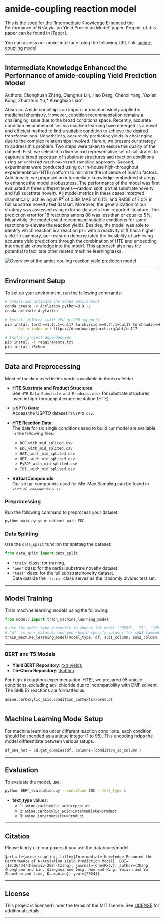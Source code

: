 # amide-coupling reaction model
This is the code for the "Intermediate Knowledge Enhanced the Performance of N-Acylation Yield Prediction Model" paper.
Preprint of this paper can be found in [[Paper](https://chemrxiv.org/engage/chemrxiv/article-details/66bdd53fa4e53c4876744a85)].  

You can access our model interface using the following URL link: [amide-coupling model](https://www.aichemeco.com/acylation)

---

## Intermediate Knowledge Enhanced the Performance of amide-coupling Yield Prediction Model
Authors: Chonghuan Zhang, Qianghua Lin, Hao Deng, Chenxi Yang, Yaxian Kong, Zhunzhun Yu,* Kuangbiao Liao*

Abstract: Amide coupling is an important reaction widely applied in medicinal chemistry. However, condition recommendation remains a challenging issue due to the broad conditions space. Recently, accurate condition recommendations via machine learning have emerged as a novel and efficient method to find a suitable condition to achieve the desired transformations. Nonetheless, accurately predicting yields is challenging due to the complex relationships involved. Herein, we present our strategy to address this problem. Two steps were taken to ensure the quality of the dataset. First, we selected a diverse and representative set of substrates to capture a broad spectrum of substrate structures and reaction conditions using an unbiased machine-based sampling approach. Second, experiments were conducted using our in-house high-throughput experimentation (HTE) platform to minimize the influence of human factors. Additionally, we proposed an intermediate knowledge-embedded strategy to enhance the model's robustness. The performance of the model was first evaluated at three different levels—random split, partial substrate novelty, and full substrate novelty. All model metrics in these cases improved dramatically, achieving an $R^2$ of 0.89, MAE of 6.1\%, and RMSE of 8.0\% in full substrate novelty test dataset. Moreover, the generalization of our strategy was assessed using external datasets from reported literature. The prediction error for 18 reactions among 88 was less than or equal to  5\%. Meanwhile, the model could recommend suitable conditions for some reactions to elevate the reaction yields. Besides, the model was able to identify which reaction in a reaction pair with a reactivity cliff had a higher yield. In summary, our research demonstrated the feasibility of achieving accurate yield predictions through the combination of HTE and embedding intermediate knowledge into the model. This approach also has the potential to facilitate other related machine learning tasks.

![Overview of the amide couling reaction yield prediction model](https://github.com/aichemeco/amide_coupling/blob/main/amide_coupling_overview.png?raw=true, "Overview of the amide coupling reaction yield prediction model")

---

## Environment Setup

To set up your environment, run the following commands:

```bash
# Create and activate the Conda environment
conda create -n Acylation python=3.9 -y
conda activate Acylation

# Install PyTorch (with CPU or GPU support)
pip install torch==1.13.1+cu117 torchvision==0.14.1+cu117 torchaudio==0.13.1 \
    --extra-index-url https://download.pytorch.org/whl/cu117

# Install project dependencies
pip install -r requirements.txt
pip install t5chem
```

---

## Data and Preprocessing

Most of the data used in this work is available in the `data` folder.

- **HTE Substrate and Product Structures**:  
  See `HTE Data-Substrate and Products.xlsx` for substrate structures used in high-throughput experimentation (HTE).
  
- **USPTO Data**:  
  Access the USPTO dataset in `USPTO.csv`.

- **HTE Reaction Data**:  
  The data for six single conditions used to build our model are available in the following files:
  - `DCC_with_mid_splited.csv`
  - `EDC_with_mid_splited.csv`
  - `HATU_with_mid_splited.csv`
  - `HBTU_with_mid_splited.csv`
  - `PyBOP_with_mid_splited.csv`
  - `TBTU_with_mid_splited.csv`

- **Virtual Compounds**:  
  Our virtual compounds used for Min-Max Sampling can be found in `virtual_compounds.xlsx`.

### Preprocessing

Run the following command to preprocess your dataset:

```bash
python main.py your_dataset_path EDC
```

### Data Splitting

Use the `data_split` function for splitting the dataset:

```python
from data_split import data_split
```

- `'train'` class: for training.
- `'one'` class: for the partial substrate novelty dataset.
- `'test'` class: for the full substrate novelty dataset.  
  Data outside the `'train'` class serves as the randomly divided test set.

---

## Model Training

Train machine learning models using the following:

```python
from models import train_machine_learning_model

# Use the model_type parameter to choose the model ('BERT', 'T5', 'SVM', 'XGBoost', or 'RandomForest').
# 'df' is your dataset, and you should specify columns for sub1 (ammonia), sub2 (acid), and the product.
train_machine_learning_model(model_type, df, sub1_column, sub2_column, product_column)
```

---

### BERT and T5 Models

- **Yield BERT Repository**: [rxn_yields](https://github.com/rxn4chemistry/rxn_yields)
- **T5-Chem Repository**: [t5chem](https://github.com/HelloJocelynLu/t5chem)

For high-throughput experimentation (HTE), we prepared 95 unique conditions, excluding acyl chloride due to incompatibility with DMF solvent. The SMILES reactions are formatted as:

```plaintext
amine.carboxylic_acid.condition_contexts>>product
```

---

## Machine Learning Model Setup

For machine learning under different reaction conditions, each condition should be encoded as a unique integer (1 to 95). This encoding helps the model differentiate between various setups.

```python
df_one_hot = pd.get_dummies(df, columns=[condition_id_column])
```

---

## Evaluation

To evaluate the model, use:

```bash
python BERT_evaluation.py --condition EDC --text_type 1
```

- **text_type** values:
  - `1`: `amine.carboxylic_acid>>product`
  - `2`: `amine.carboxylic_acid>intermediate>product`
  - `3`: `amine.intermediate>>product`

---

## Citation
Please kindly cite our papers if you use the data/code/model.
```
@article{amide_coupling, title={Intermediate Knowledge Enhanced the Performance of N-Acylation Yield Prediction Model}, DOI={10.26434/chemrxiv-2024-tzsnq}, journal={ChemRxiv}, author={Zhang, Chonghuan and Lin, Qianghua and Deng, Hao and Kong, Yaxian and Yu, Zhunzhun and Liao, Kuangbiao}, year={2024}}
```
---

## License
This project is licensed under the terms of the MIT license. See [LICENSE](https://github.com/aichemeco/Acylation/blob/main/LICENSE.md) for additional details.

---
